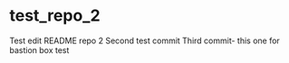 # test_repo_2

Test edit README repo 2
Second test commit
Third commit- this one for bastion box test
